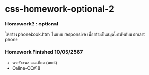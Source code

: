 # css-homework-optional-2
### Homework2 : optional
ให้สร้าง phonebook.html ในแบบ responsive เพื่อสร้างเป็นสมุดโทรศัพท์บน smart phone

### Homework Finished 10/06/2567
- นายวัชรพล แดงเปี่ยม (มายด์)
- Online-CC#18